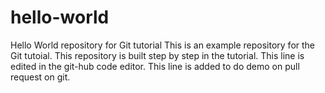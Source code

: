 # hello-world
Hello World repository for Git tutorial
This is an example repository for the Git tutoial.
This repository is built step by step in the tutorial.
This line is edited in the git-hub code editor.
This line is added to do demo on pull request on git.
